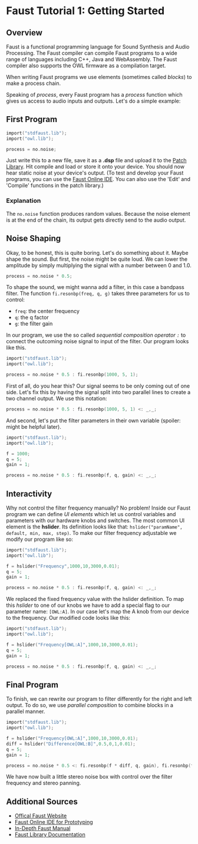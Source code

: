 # Faust Tutorial 1: Getting Started

## Overview
Faust is a functional programming language for Sound Synthesis and Audio Processing. The Faust compiler can compile Faust programs to a wide range of languages including C++, Java and WebAssembly. The Faust compiler also supports the OWL firmware as a compilation target.

When writing Faust programs we use elements (sometimes called *blocks*) to make a process chain.

Speaking of *process*, every Faust program has a *process* function which gives us access to audio inputs and outputs. Let's do a simple example:

## First Program
```c
import("stdfaust.lib");
import("owl.lib");

process = no.noise;
``` 

Just write this to a new file, save it as a **.dsp** file and upload it to the [Patch Library](https://www.rebeltech.org/patch-library/create-patch). Hit compile and load or store it onto your device. You should now hear static noise at your device's output. (To test and develop your Faust programs, you can use the [Faust Online IDE](https://faustide.grame.fr/). You can also use the 'Edit' and 'Compile' functions in the patch library.)

### Explanation

The `no.noise` function produces random values. Because the noise element is at the end of the chain, its output gets directly send to the audio output.

## Noise Shaping
Okay, to be honest, this is quite boring. Let's do something about it. Maybe shape the sound. But first, the noise might be quite loud. We can lower the amplitude by simply multiplying the signal with a number between 0 and 1.0.
```c
process = no.noise * 0.5;
```

To shape the sound, we might wanna add a filter, in this case a bandpass filter. The function `fi.resonbp(freq, q, g)` takes three parameters for us to control:
* `freq`: the center frequency
* `q`: the q factor
* `g`: the filter gain

In our program, we use the so called *sequential composition operator `:`* to connect the outcoming noise signal to input of the filter. Our program looks like this.
```c
import("stdfaust.lib");
import("owl.lib");

process = no.noise * 0.5 : fi.resonbp(1000, 5, 1);
```

First of all, do you hear this? Our signal seems to be only coming out of one side. Let's fix this by having the signal split into two parallel lines to create a two channel output. We use this notation:
```c
process = no.noise * 0.5 : fi.resonbp(1000, 5, 1) <: _,_;
```
And second, let's put the filter parameters in their own variable (spoiler: might be helpful later).
```c
import("stdfaust.lib");
import("owl.lib");

f = 1000;
q = 5;
gain = 1;

process = no.noise * 0.5 : fi.resonbp(f, q, gain) <: _,_;
```

## Interactivity
Why not control the filter frequency manually? No problem! Inside our Faust program we can define *UI elements* which let us control variables and parameters with our hardware knobs and switches.
The most common UI element is the **hslider**. Its definition looks like that: `hslider("paramName", default, min, max, step)`. To make our filter frequency adjustable we modify our program like so:
```c
import("stdfaust.lib");
import("owl.lib");

f = hslider("Frequency",1000,10,3000,0.01);
q = 5;
gain = 1;

process = no.noise * 0.5 : fi.resonbp(f, q, gain) <: _,_;
```
We replaced the fixed frequency value with the hslider definition. To map this *hslider* to one of our knobs we have to add a special flag to our parameter name: `[OWL:A]`. In our case let's map the A knob from our device to the frequency. Our modified code looks like this:

```c
import("stdfaust.lib");
import("owl.lib");

f = hslider("Frequency[OWL:A]",1000,10,3000,0.01);
q = 5;
gain = 1;

process = no.noise * 0.5 : fi.resonbp(f, q, gain) <: _,_;
```

## Final Program
To finish, we can rewrite our program to filter differently for the right and left output. To do so, we use *parallel composition* to combine blocks in a parallel manner.
```c
import("stdfaust.lib");
import("owl.lib");

f = hslider("Frequency[OWL:A]",1000,10,3000,0.01);
diff = hslider("Difference[OWL:B]",0.5,0,1,0.01);
q = 5;
gain = 1;

process = no.noise * 0.5 <: fi.resonbp(f * diff, q, gain), fi.resonbp(f * (1-diff), q, gain);
```

We have now built a little stereo noise box with control over the filter frequency and stereo panning.

## Additional Sources 
* [Offical Faust Website](https://faust.grame.fr/)
* [Faust Online IDE for Prototyping](https://faustide.grame.fr/)
* [In-Depth Faust Manual](https://faustdoc.grame.fr/manual/introduction/)
* [Faust Library Documentation](https://faustlibraries.grame.fr/)
